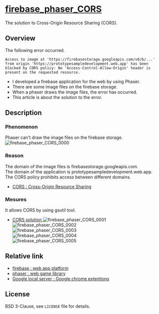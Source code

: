 # [firebase_phaser_CORS](https://github.com/zombietimes/firebase_phaser_CORS)
The solution to Cross-Origin Resource Sharing (CORS).  

## Overview
The following error occurred.  
```
Access to image at 'https://firebasestorage.googleapis.com/v0/b/...' from origin 'https://prototypesampledevelopment.web.app' has been blocked by CORS policy: No 'Access-Control-Allow-Origin' header is present on the requested resource.
```
- I developed a firebase application for the web by using Phaser.  
- There are some image files on the firebase storage.  
- When a phaser draws the image files, the error has occurred.  
- This article is about the solution to the error.  
  
## Description
### Phenomenon
Phaser can't draw the image files on the firebase storage.  
![firebase_phaser_CORS_0000](https://user-images.githubusercontent.com/50263232/81491417-6774a180-92c9-11ea-87fa-78fe78ba0f97.png)  
  
### Reason
The domain of the image files is firebasestorage.googleapis.com.  
The domain of the application is prototypesampledevelopment.web.app.  
The CORS policy prohibits access between different domains.  
- [CORS : Cross-Origin Resource Sharing](https://developer.mozilla.org/en-US/docs/Web/HTTP/CORS)
  
### Mesures
It allows CORS by using gsutil tool.  
- [CORS solution ](https://firebase.google.com/docs/storage/web/download-files)
![firebase_phaser_CORS_0001](https://user-images.githubusercontent.com/50263232/81491424-78251780-92c9-11ea-9d3b-7b497dfb0872.png)  
![firebase_phaser_CORS_0002](https://user-images.githubusercontent.com/50263232/81491431-83784300-92c9-11ea-8283-1404dd5f34a8.png)  
![firebase_phaser_CORS_0003](https://user-images.githubusercontent.com/50263232/81491434-90953200-92c9-11ea-9ea7-fdb646f2f009.png)  
![firebase_phaser_CORS_0004](https://user-images.githubusercontent.com/50263232/81491440-9b4fc700-92c9-11ea-94ce-33d636866816.png)  
![firebase_phaser_CORS_0005](https://user-images.githubusercontent.com/50263232/81491445-a86cb600-92c9-11ea-91a9-46f34af8e522.png)  
  
## Relative link
- [firebase : web app platform](https://firebase.google.com/)
- [phaser : web game library](https://phaser.io/)
- [Google local server : Google chrome extentions](https://chrome.google.com/webstore/detail/web-server-for-chrome/ofhbbkphhbklhfoeikjpcbhemlocgigb?hl=en)

## License
BSD 3-Clause, see `LICENSE` file for details.  

